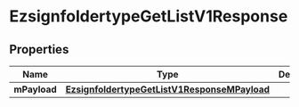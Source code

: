 
# EzsignfoldertypeGetListV1Response

## Properties
| Name | Type | Description | Notes |
| ------------ | ------------- | ------------- | ------------- |
| **mPayload** | [**EzsignfoldertypeGetListV1ResponseMPayload**](EzsignfoldertypeGetListV1ResponseMPayload.md) |  |  |



